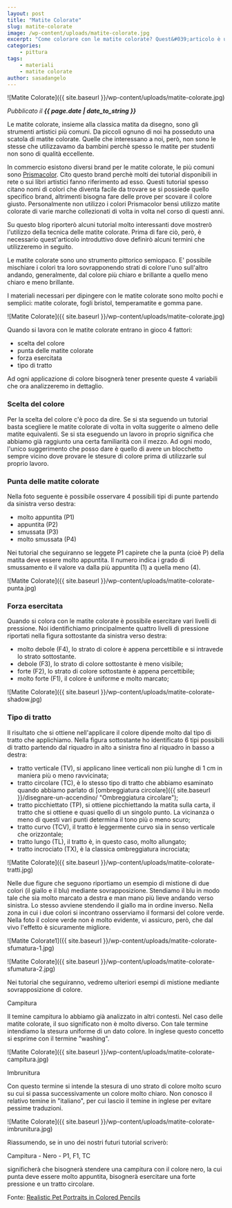 ```yaml
---
layout: post
title: "Matite Colorate"
slug: matite-colorate
image: /wp-content/uploads/matite-colorate.jpg
excerpt: "Come colorare con le matite colorate? Quest&#039;articolo è un&#039;introduzione alle matite colorate e come usarle per realizzare le proprie opere pittoriche."
categories:
    - pittura
tags:
    - materiali
    - matite colorate
author: sasadangelo
---
```


![Matite Colorate]({{ site.baseurl }}/wp-content/uploads/matite-colorate.jpg)

_Pubblicato il **{{ page.date | date_to_string }}**_

Le matite colorate, insieme alla classica matita da disegno, sono gli strumenti artistici più comuni. Da piccoli ognuno di noi ha posseduto una scatola di matite colorate. Quelle che interessano a noi, però, non sono le stesse che utilizzavamo da bambini perchè spesso le matite per studenti non sono di qualità eccellente.

In commercio esistono diversi brand per le matite colorate, le più comuni sono [Prismacolor](http://www.prismacolor.com/products/colored-pencils). Cito questo brand perchè molti dei tutorial disponibili in rete o sui libri artistici fanno riferimento ad esso. Questi tutorial spesso citano nomi di colori che diventa facile da trovare se si possiede quello specifico brand, altrimenti bisogna fare delle prove per scovare il colore giusto. Personalmente non utilizzo i colori Prismacolor bensì utilizzo matite colorate di varie marche collezionati di volta in volta nel corso di questi anni.

Su questo blog riporterò alcuni tutorial molto interessanti dove mostrerò l'utilizzo della tecnica delle matite colorate. Prima di fare ciò, però, è necessario quest'articolo introduttivo dove definirò alcuni termini che utilizzeremo in seguito.

Le matite colorate sono uno strumento pittorico semiopaco. E' possibile mischiare i colori tra loro sovrapponendo strati di colore l'uno sull'altro andando, generalmente, dal colore più chiaro e brillante a quello meno chiaro e meno brillante.

I materiali necessari per dipingere con le matite colorate sono molto pochi e semplici: matite colorate, fogli bristol, temperamatite e gomma pane.

![Matite Colorate]({{ site.baseurl }}/wp-content/uploads/matite-colorate.jpg)

Quando si lavora con le matite colorate entrano in gioco 4 fattori:

- scelta del colore
- punta delle matite colorate
- forza esercitata
- tipo di tratto

Ad ogni applicazione di colore bisognerà tener presente queste 4 variabili che ora analizzeremo in dettaglio.

### Scelta del colore

Per la scelta del colore c'è poco da dire. Se si sta seguendo un tutorial basta scegliere le matite colorate di volta in volta suggerite o almeno delle matite equivalenti. Se si sta eseguendo un lavoro in proprio significa che abbiamo già raggiunto una certa familiarità con il mezzo. Ad ogni modo, l'unico suggerimento che posso dare è quello di avere un blocchetto sempre vicino dove provare le stesure di colore prima di utilizzarle sul proprio lavoro.

### Punta delle matite colorate

Nella foto seguente è possibile osservare 4 possibili tipi di punte partendo da sinistra verso destra:

- molto appuntita (P1)
- appuntita (P2)
- smussata (P3)
- molto smussata (P4)

Nei tutorial che seguiranno se leggete P1 capirete che la punta (cioè P) della matita deve essere molto appuntita. Il numero indica i grado di smussamento e il valore va dalla più appuntita (1) a quella meno (4).

![Matite Colorate]({{ site.baseurl }}/wp-content/uploads/matite-colorate-punta.jpg)

### Forza esercitata

Quando si colora con le matite colorate è possibile esercitare vari livelli di pressione. Noi identifichiamo principalmente quattro livelli di pressione riportati nella figura sottostante da sinistra verso destra:

- molto debole (F4), lo strato di colore è appena percettibile e si intravede lo strato sottostante.
- debole (F3), lo strato di colore sottostante è meno visibile;
- forte (F2), lo strato di colore sottostante è appena percettibile;
- molto forte (F1), il colore è uniforme e molto marcato;

![Matite Colorate]({{ site.baseurl }}/wp-content/uploads/matite-colorate-shadow.jpg)

### Tipo di tratto

Il risultato che si ottiene nell'applicare il colore dipende molto dal tipo di tratto che applichiamo. Nella figura sottostante ho identificato 6 tipi possibili di tratto partendo dal riquadro in alto a sinistra fino al riquadro in basso a destra:

- tratto verticale (TV), si applicano linee verticali non più lunghe di 1 cm in maniera più o meno ravvicinata;
- tratto circolare (TC), è lo stesso tipo di tratto che abbiamo esaminato quando abbiamo parlato di [ombreggiatura circolare]({{ site.baseurl }}/disegnare-un-accendino/ "Ombreggiatura circolare");
- tratto picchiettato (TP), si ottiene picchiettando la matita sulla carta, il tratto che si ottiene e quasi quello di un singolo punto. La vicinanza o meno di questi vari punti determina il tono più o meno scuro;
- tratto curvo (TCV), il tratto è leggermente curvo sia in senso verticale che orizzontale;
- tratto lungo (TL), il tratto è, in questo caso, molto allungato;
- tratto incrociato (TX), è la classica ombreggiatura incrociata;

![Matite Colorate]({{ site.baseurl }}/wp-content/uploads/matite-colorate-tratti.jpg)

Nelle due figure che seguono riportiamo un esempio di mistione di due colori (il giallo e il blu) mediante sovrapposizione. Stendiamo il blu in modo tale che sia molto marcato a destra e man mano più lieve andando verso sinistra. Lo stesso avviene stendendo il giallo ma in ordine inverso. Nella zona in cui i due colori si incontrano osserviamo il formarsi del colore verde. Nella foto il colore verde non è molto evidente, vi assicuro, però, che dal vivo l'effetto è sicuramente migliore.

![Matite Colorate1]({{ site.baseurl }}/wp-content/uploads/matite-colorate-sfumatura-1.jpg)

![Matite Colorate]({{ site.baseurl }}/wp-content/uploads/matite-colorate-sfumatura-2.jpg)

Nei tutorial che seguiranno, vedremo ulteriori esempi di mistione mediante sovrapposizione di colore.

Campitura

Il temine campitura lo abbiamo già analizzato in altri contesti. Nel caso delle matite colorate, il suo significato non è molto diverso. Con tale termine intendiamo la stesura uniforme di un dato colore. In inglese questo concetto si esprime con il termine "washing".

![Matite Colorate]({{ site.baseurl }}/wp-content/uploads/matite-colorate-campitura.jpg)

Imbrunitura

Con questo termine si intende la stesura di uno strato di colore molto scuro su cui si passa successivamente un colore molto chiaro. Non conosco il relativo temine in "italiano", per cui lascio il temine in inglese per evitare pessime traduzioni.

![Matite Colorate]({{ site.baseurl }}/wp-content/uploads/matite-colorate-imbrunitura.jpg)

Riassumendo, se in uno dei nostri futuri tutorial scriverò:

Campitura - Nero - P1, F1, TC

significherà che bisognerà stendere una campitura con il colore nero, la cui punta deve essere molto appuntita, bisognerà esercitare una forte pressione e un tratto circolare.

Fonte: [Realistic Pet Portraits in Colored Pencils](https://www.amazon.com/Realistic-Pet-Portraits-Colored-Pencil/dp/1581804091)
